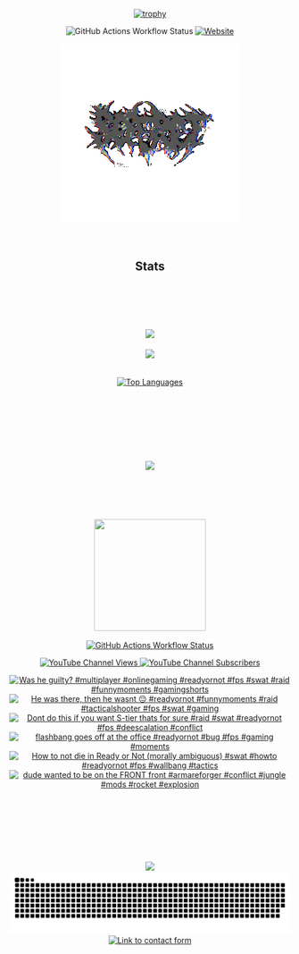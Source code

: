 [COMMENT]: <TITLE*****************************************>

<div align="center">
  <a href="https://seperet.com">
    
  [![trophy](https://github-profile-trophy.vercel.app/?username=denv3rr&column=-1&no-frame=true&no-bg=true&theme=darkhub&title=-Stars,-PullRequest,-Issues,-Reviews)](https://github.com/ryo-ma/github-profile-trophy)
    
  ![GitHub Actions Workflow Status](https://img.shields.io/github/actions/workflow/status/denv3rr/denv3rr/.github%2Fworkflows%2Fyoutube-cards.yml?logoColor=CD201F&label=connections&link=https%3A%2F%2Fyoutube.com%2F%40seperet)
  </a>
  <a href="https://seperet.com">
  ![Website](https://img.shields.io/website?url=https%3A%2F%2Fseperet.com&label=seperet.com)    
  </a>  
</div>

[COMMENT]: <LOGO*****************************************>
<div align="center">
  <a href="https://seperet.com">
    <img src=https://github.com/denv3rr/denv3rr/blob/main/IMG_4225.gif/>    
  </a>
</div>
<br></br>

[COMMENT]: <STATS*****************************************>
<div align="center">

  ## Stats
</div>

<br></br>
<br></br>

<div align="center">  
<div align="center">
  <a>
    <img src="https://github-profile-summary-cards.vercel.app/api/cards/profile-details?username=denv3rr&theme=transparent"/>
    <br></br>
    <img src="https://github-readme-streak-stats.herokuapp.com?user=denv3rr&theme=transparent&hide_border=true&properties=background&border=white"/>
    <br></br>
  </a>
</div>
  
[![Top Languages](https://github-readme-stats.vercel.app/api/top-langs/?username=denv3rr&hide_border=true&theme=transparent&layout=donut&langs_count=12)](https://github.com/denv3rr/github-readme-stats)
<br></br>
<br></br>
<br></br>
<br></br>

<img src="https://user-images.githubusercontent.com/74038190/212284100-561aa473-3905-4a80-b561-0d28506553ee.gif">
<br></br>
<br></br>
<br></br>

[COMMENT]: <YOUTUBE*****************************************>
<div align="center">
<a href="https://youtube.com/@seperet">
  <img src="https://media4.giphy.com/media/v1.Y2lkPTc5MGI3NjExYzdqdmlpbzIzdDM1Zm8wNnR5MW8wODVwY29tMnBjd2ltb292eXRkMiZlcD12MV9pbnRlcm5hbF9naWZfYnlfaWQmY3Q9cw/dyLmcrc0wk4dUCxp0K/giphy.webp" width="200" height="200">

  <div align="center">
    
   [COMMENT]: <CHECK-WORKFLOWS*****************************************>
   
  ![GitHub Actions Workflow Status](https://img.shields.io/github/actions/workflow/status/denv3rr/denv3rr/.github%2Fworkflows%2Fyoutube-cards.yml?logoColor=CD201F&label=connections&link=https%3A%2F%2Fyoutube.com%2F%40seperet)
  
    
  </div>
  
  ![YouTube Channel Views](https://img.shields.io/youtube/channel/views/UCATB-IqmpAn-2XHu6lxTVwg)
  <a href="https://youtube.com/@seperet">
  ![YouTube Channel Subscribers](https://img.shields.io/youtube/channel/subscribers/UCATB-IqmpAn-2XHu6lxTVwg?link=https%3A%2F%2Fyoutube.com%2F%40seperet)
  </a>
</a>
  
<!-- BEGIN YOUTUBE-CARDS -->
[![Was he guilty? #multiplayer #onlinegaming #readyornot #fps #swat #raid #funnymoments #gamingshorts](https://ytcards.demolab.com/?id=pi6Jk0cNBlY&title=Was+he+guilty%3F+%23multiplayer+%23onlinegaming+%23readyornot+%23fps+%23swat+%23raid+%23funnymoments+%23gamingshorts&lang=en&timestamp=1757287721&background_color=%230d1117&title_color=%23ffffff&stats_color=%23dedede&max_title_lines=1&width=250&border_radius=5 "Was he guilty? #multiplayer #onlinegaming #readyornot #fps #swat #raid #funnymoments #gamingshorts")](https://www.youtube.com/shorts/pi6Jk0cNBlY)
[![He was there, then he wasnt 😔 #readyornot #funnymoments #raid #tacticalshooter #fps #swat #gaming](https://ytcards.demolab.com/?id=oMeWwb3nX2w&title=He+was+there%2C+then+he+wasnt+%F0%9F%98%94+%23readyornot+%23funnymoments+%23raid+%23tacticalshooter+%23fps+%23swat+%23gaming&lang=en&timestamp=1756881824&background_color=%230d1117&title_color=%23ffffff&stats_color=%23dedede&max_title_lines=1&width=250&border_radius=5 "He was there, then he wasnt 😔 #readyornot #funnymoments #raid #tacticalshooter #fps #swat #gaming")](https://www.youtube.com/shorts/oMeWwb3nX2w)
[![Dont do this if you want S-tier thats for sure #raid #swat #readyornot #fps #deescalation #conflict](https://ytcards.demolab.com/?id=EQGJtjeuJCE&title=Dont+do+this+if+you+want+S-tier+thats+for+sure+%23raid+%23swat+%23readyornot+%23fps+%23deescalation+%23conflict&lang=en&timestamp=1756253134&background_color=%230d1117&title_color=%23ffffff&stats_color=%23dedede&max_title_lines=1&width=250&border_radius=5 "Dont do this if you want S-tier thats for sure #raid #swat #readyornot #fps #deescalation #conflict")](https://www.youtube.com/shorts/EQGJtjeuJCE)
[![flashbang goes off at the office #readyornot #bug #fps #gaming #moments](https://ytcards.demolab.com/?id=m9Xp6N16L04&title=flashbang+goes+off+at+the+office+%23readyornot+%23bug+%23fps+%23gaming+%23moments&lang=en&timestamp=1756239690&background_color=%230d1117&title_color=%23ffffff&stats_color=%23dedede&max_title_lines=1&width=250&border_radius=5 "flashbang goes off at the office #readyornot #bug #fps #gaming #moments")](https://www.youtube.com/shorts/m9Xp6N16L04)
[![How to not die in Ready or Not (morally ambiguous) #swat #howto #readyornot #fps #wallbang #tactics](https://ytcards.demolab.com/?id=AJWA3FCgqKU&title=How+to+not+die+in+Ready+or+Not+%28morally+ambiguous%29+%23swat+%23howto+%23readyornot+%23fps+%23wallbang+%23tactics&lang=en&timestamp=1756169616&background_color=%230d1117&title_color=%23ffffff&stats_color=%23dedede&max_title_lines=1&width=250&border_radius=5 "How to not die in Ready or Not (morally ambiguous) #swat #howto #readyornot #fps #wallbang #tactics")](https://www.youtube.com/shorts/AJWA3FCgqKU)
[![dude wanted to be on the FRONT front #armareforger #conflict #jungle #mods #rocket #explosion](https://ytcards.demolab.com/?id=X6Lzpt5o4R0&title=dude+wanted+to+be+on+the+FRONT+front+%23armareforger+%23conflict+%23jungle+%23mods+%23rocket+%23explosion&lang=en&timestamp=1756097290&background_color=%230d1117&title_color=%23ffffff&stats_color=%23dedede&max_title_lines=1&width=250&border_radius=5 "dude wanted to be on the FRONT front #armareforger #conflict #jungle #mods #rocket #explosion")](https://www.youtube.com/shorts/X6Lzpt5o4R0)
<!-- END YOUTUBE-CARDS -->
<br></br>
<br></br>
<br></br>

<img src="https://user-images.githubusercontent.com/74038190/212284100-561aa473-3905-4a80-b561-0d28506553ee.gif">
  
</div>

[COMMENT]: <SNAKE*****************************************>
  <div align="center">
    <picture>
      <source media="(prefers-color-scheme: dark)" srcset="https://raw.githubusercontent.com/platane/platane/output/github-contribution-grid-snake-dark.svg">
      <source media="(prefers-color-scheme: light)" srcset="https://raw.githubusercontent.com/platane/platane/output/github-contribution-grid-snake.svg">
      <img alt="GitHub contribution grid snake animation" src="https://raw.githubusercontent.com/platane/platane/output/github-contribution-grid-snake.svg">
    </picture>
  </div>
<div align="center">
<a href="https://seperet.com/contact"><img src="https://readme-typing-svg.demolab.com?font=Sixtyfour+Convergence&size=25&duration=3000&color=F7F7F7&center=true&width=520&height=60&lines=CLICK+HERE+TO+CONTACT" alt="Link to contact form" /></a>
</div>

[COMMENT]: <LOGOS*****************************************>
[logo1]: https://github.com/denv3rr/denv3rr/blob/main/Seperet_Slam_White.gif "Seperet.com"
[logo2]: https://github.com/denv3rr/denv3rr/blob/main/Seperet_NightVision_Slam.gif "Seperet.com"
